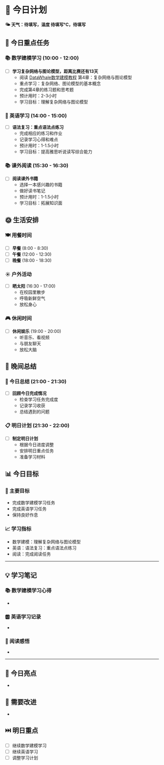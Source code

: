 # 📅 今日计划

**🌤️ 天气：待填写，温度 待填写°C，待填写**

## 🎯 今日重点任务

### 📚 数学建模学习 (10:00 - 12:00)
- [ ] **学习复杂网络与图论模型，距离比赛还有13天**
  - 阅读 [DataWhale数学建模教程](https://datawhalechina.github.io/intro-mathmodel/#/) 第4章：复杂网络与图论模型
  - 重点学习：复杂网络、图论模型的基本概念
  - 完成第4章的练习题和思考题
  - 预计用时：2-3小时
  - 学习目标：理解复杂网络与图论模型

### 📖 英语学习 (14:00 - 15:00)
- [ ] **语法复习：重点语法点练习**
  - 完成相应的练习和作业
  - 记录学习心得和难点
  - 预计用时：1-1.5小时
  - 学习目标：提高雅思听说读写综合能力

### 📚 课外阅读 (15:30 - 16:30)
- [ ] **阅读课外书籍**
  - 选择一本感兴趣的书籍
  - 做好读书笔记
  - 预计用时：1-1.5小时
  - 学习目标：拓展知识面

## 🌞 生活安排

### 🍽️ 用餐时间
- [ ] **早餐** (8:00 - 8:30)
- [ ] **午餐** (12:00 - 12:30)
- [ ] **晚餐** (18:00 - 18:30)

### ☀️ 户外活动
- [ ] **晒太阳** (16:30 - 17:00)
  - 在校园里散步
  - 呼吸新鲜空气
  - 放松身心

### 🎮 休闲时间
- [ ] **休闲娱乐** (19:00 - 20:00)
  - 听音乐、看视频
  - 与朋友聊天
  - 放松大脑

## 🌙 晚间总结

### 📝 今日总结 (21:00 - 21:30)
- [ ] **回顾今日完成情况**
  - 检查学习任务完成度
  - 记录学习收获
  - 总结遇到的问题

### 📋 明日计划 (21:30 - 22:00)
- [ ] **制定明日计划**
  - 根据今日进度调整
  - 安排明日重点任务
  - 准备学习材料

## 📊 今日目标

### 🎯 主要目标
- 完成数学建模学习任务
- 完成英语学习任务
- 保持良好作息

### 📈 学习指标
- 数学建模：理解复杂网络与图论模型
- 英语：语法复习：重点语法点练习
- 阅读：完成阅读任务

---

## 💡 学习笔记

### 📚 数学建模学习心得
- 

### 🆎 英语学习记录
- 

### 📖 阅读感悟
- 

---

## 🌟 今日亮点
- 

## 🔄 需要改进
- 

## ⏭️ 明日重点
- [ ] 继续数学建模学习
- [ ] 继续英语学习
- [ ] 调整学习计划
